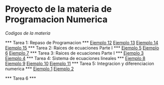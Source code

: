# Proyecto de la materia de Programacion Numerica
*Codigos de la materia*
  
***  Tarea 1: Repaso de Programacion *** 
   [Ejemplo 12](https://github.com/maquinadefuego09/proyecto/blob/main/Ejercicio%201%20y%202%2C%20Tarea%201.py)
  [Ejemplo 13](https://github.com/maquinadefuego09/proyecto/blob/main/Ejercicio%203%20y%204%2C%20Tarea%201.py)
   [Ejemplo 14](https://github.com/maquinadefuego09/proyecto/blob/main/Ejercicio%205%2C%20Tarea%201.py)
   [Ejemplo 15](https://github.com/maquinadefuego09/proyecto/blob/main/Ejercicio%206%2C%20Tarea%201.py)
***  Tarea 2: Raices de ecuaciones Parte I  *** 
   [Ejemplo 5](https://github.com/maquinadefuego09/proyecto/blob/main/Metododebiseccion.py)
   [Ejemplo 6](https://github.com/maquinadefuego09/proyecto/blob/main/metododesecante.py)
   [Ejemplo 7](https://github.com/maquinadefuego09/proyecto/blob/main/newtonraphson.py)
***  Tarea 3: Raices de ecuaciones Parte I *** 
   [Ejemplo 3](https://github.com/maquinadefuego09/proyecto/blob/main/Falsa%20Posicion.py)
   [Ejemplo 4](https://github.com/maquinadefuego09/proyecto/blob/main/MetodoBiergeVieta.py)
***  Tarea 4: Sistema de ecuaciones lineales  *** 
   [Ejemplo 8](https://github.com/maquinadefuego09/proyecto/blob/main/Matriz%201.py)
   [Ejemplo 9](https://github.com/maquinadefuego09/proyecto/blob/main/Matriz%202.py)
   [Ejemplo 10](https://github.com/maquinadefuego09/proyecto/blob/main/Matriz%203.py)
   [Ejemplo 11](https://github.com/maquinadefuego09/proyecto/blob/main/Matriz%204.py)
***  Tarea 5: Integracion y diferenciacion numerica  *** 
   [Ejemplo 1](https://github.com/maquinadefuego09/proyecto/blob/main/Integrales%20Final%201.py)
   [Ejemplo 2](https://github.com/maquinadefuego09/proyecto/blob/main/Derivadas%20final%201.py)

***  Tarea 6  *** 





